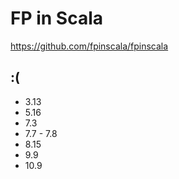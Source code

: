 # FP in Scala

https://github.com/fpinscala/fpinscala

## :(

- 3.13
- 5.16
- 7.3
- 7.7 - 7.8
- 8.15
- 9.9
- 10.9